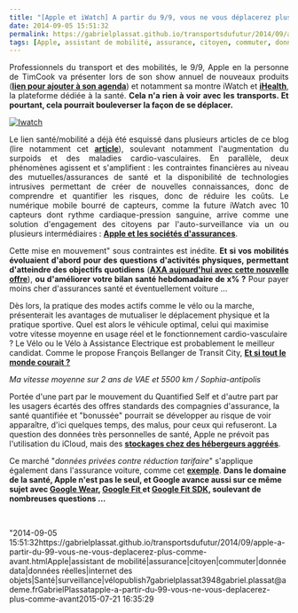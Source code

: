 ```yaml
---
title: "[Apple et iWatch] A partir du 9/9, vous ne vous déplacerez plus comme avant ..."
date: 2014-09-05 15:51:32
permalink: https://gabrielplassat.github.io/transportsdufutur/2014/09/apple-a-partir-du-99-vous-ne-vous-deplacerez-plus-comme-avant.html
tags: [Apple, assistant de mobilité, assurance, citoyen, commuter, donnée data, données réelles, internet des objets, Santé, surveillance, vélo]
---
```


<p style="text-align: justify">Professionnels du transport et des mobilités, le 9/9, Apple en la personne de TimCook va présenter lors de son show annuel de nouveaux produits (<a href="http://www.apple.com/live/event.ics" target="_blank"><strong>lien pour ajouter à son agenda</strong></a>) et notamment sa montre iWatch et <a href="https://www.apple.com/ios/ios8/health/" target="_blank"><strong>iHealth</strong></a>, la plateforme dédiée à la santé. <strong>Cela n'a rien à voir avec les transports. Et pourtant, cela pourrait bouleverser la façon de se déplacer.</strong></p> <p><a class="asset-img-link" href="https://gabrielplassat.github.io/transportsdufutur/wp-content/uploads/sites/6/old/6a0120a66d2ad4970b01b7c6da0b1a970b-pi.jpg"><img alt="Iwatch" border="0" class="asset  asset-image at-xid-6a0120a66d2ad4970b01b7c6da0b1a970b image-full img-responsive" src="/wp-content/uploads/sites/6/old/6a0120a66d2ad4970b01b7c6da0b1a970b-800wi.jpg" title="Iwatch" /></a></p> <p style="text-align: justify"></p>  <!--more-->  <p style="text-align: justify">Le lien santé/mobilité a déjà été esquissé dans plusieurs articles de ce blog (lire notamment cet <a href="https://gabrielplassat.github.io/transportsdufutur/2014/02/vous-reduirez-lusage-de-la-voiture-pour-payer-moins-cher-dassurance-sante.html" target="_blank"><strong>article</strong></a>), soulevant notamment l'augmentation du surpoids et des maladies cardio-vasculaires. En parallèle, deux phénomènes agissent et s'amplifient : les contraintes financières au niveau des mutuelles/assurances de santé et la disponibilité de technologies intrusives permettant de créer de nouvelles connaissances, donc de comprendre et quantifier les risques, donc de réduire les coûts. Le numérique mobile bourré de capteurs, comme la future iWatch avec 10 capteurs dont rythme cardiaque-pression sanguine, arrive comme une solution d'engagement des citoyens par l'auto-surveillance via un ou plusieurs intermédiaires : <a href="http://connected-objects.fr/2014/08/iwatch-apple-mutuelles-sante/" target="_blank"><strong>Apple et les sociétés d'assurances</strong></a>.</p> <p style="text-align: justify">Cette mise en mouvement" sous contraintes est inédite. <strong>Et si vos mobilités évoluaient d'abord pour des questions d'activités physiques, permettant d'atteindre des objectifs quotidiens</strong> (<a href="https://gabrielplassat.github.io/transportsdufutur/2014/06/nous-y-voila-le-lien-sante-mobilite-certains-le-questionnent-dautres-le-surveillent.html"" target=""_blank""><strong>AXA aujourd'hui avec cette nouvelle offre</strong></a>), <strong>ou d'améliorer votre bilan santé hebdomadaire de x% ?</strong> Pour payer moins cher d'assurances santé et éventuellement voiture ...</p> <p style=""text-align: justify"">Dès lors, la pratique des modes actifs comme le vélo ou la marche, présenterait les avantages de mutualiser le déplacement physique et la pratique sportive. Quel est alors le véhicule optimal, celui qui maximise votre vitesse moyenne en usage réel et le fonctionnement cardio-vasculaire ? Le Vélo ou le Vélo à Assistance Electrique est probablement le meilleur candidat. Comme le propose François Bellanger de Transit City, <a href=""http://transit-city.blogspot.fr/2014/08/et-si-tout-le-monde-courait.html?spref=tw"" target=""_blank""><strong>Et si tout le monde courait ?</strong></a></p> <p style=""text-align: center""><a class=""asset-img-link"" href="https://gabrielplassat.github.io/transportsdufutur/wp-content/uploads/sites/6/old/6a0120a66d2ad4970b01b8d063fa09970c-pi.png""><img alt=""VAE"" class=""asset  asset-image at-xid-6a0120a66d2ad4970b01b8d063fa09970c img-responsive"" src=""/wp-content/uploads/sites/6/old/6a0120a66d2ad4970b01b8d063fa09970c-320wi.png"" style=""margin-left: automargin-right: auto"" title=""VAE"" /></a><em>Ma vitesse moyenne sur 2 ans de VAE et 5500 km / Sophia-antipolis</em></p> <p style=""text-align: justify"">Portée d'une part par le mouvement du Quantified Self et d'autre part par les usagers écartés des offres standards des compagnies d'assurance, la santé quantifiée et "bonussée" pourrait se développer au risque de voir apparaître, d'ici quelques temps, des malus, pour ceux qui refuseront. La question des données très personnelles de santé, Apple ne prévoit pas l'utilisation du iCloud, mais des <a href=""http://www.zdnet.fr/actualites/donnees-de-sante-healthkit-apple-interdit-la-sauvegarde-sur-icloud-39805715.htm"" target=""_blank""><strong>stockages chez des hébergeurs aggréés</strong></a>.</p> <p style=""text-align: justify"">Ce marché "<em>données privées contre réduction tarifaire</em>" s'applique également dans l'assurance voiture, comme cet <a href=""http://www.computerworld.com/article/2600344/telematics-insurers-will-now-be-able-to-track-driver-behavior-via-smartphones.html"" target=""_blank""><strong>exemple</strong></a>. <strong>Dans le domaine de la santé, Apple n'est pas le seul, et Google avance aussi sur ce même sujet avec <a href="https://gabrielplassat.github.io/transportsdufutur/2014/03/avec-android-wear-google-avance-ses-pions-vers-le-parfait-assistant-personnel-de-mobilite.html"" target=""_blank"">Google Wear</a>, <a href=""http://www.forbes.com/sites/parmyolson/2014/06/12/exclusive-google-to-launch-health-service-google-fit-at-developers-conference/?utm_campaign=techtwittersf&utm_source=twitter&utm_medium=social"" target=""_blank"">Google Fit </a>et <a href=""http://googledevelopers.blogspot.fr/2014/08/google-fit-preview-sdk-now-available.html"" target=""_blank"">Google Fit SDK</a>, soulevant de nombreuses questions ...</strong></p> <p style=""text-align: justify""> </p>"2014-09-05 15:51:32https://gabrielplassat.github.io/transportsdufutur/2014/09/apple-a-partir-du-99-vous-ne-vous-deplacerez-plus-comme-avant.htmlApple|assistant de mobilité|assurance|citoyen|commuter|donnée data|données réelles|internet des objets|Santé|surveillance|vélopublish7gabrielplassat3948gabriel.plassat@ademe.frGabrielPlassatapple-a-partir-du-99-vous-ne-vous-deplacerez-plus-comme-avant2015-07-21 16:35:29
